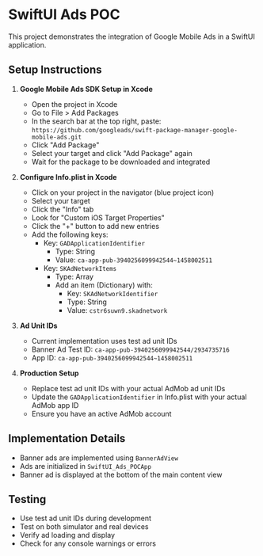 # SwiftUI Ads POC

This project demonstrates the integration of Google Mobile Ads in a SwiftUI application.

## Setup Instructions

1. **Google Mobile Ads SDK Setup in Xcode**
   - Open the project in Xcode
   - Go to File > Add Packages
   - In the search bar at the top right, paste: `https://github.com/googleads/swift-package-manager-google-mobile-ads.git`
   - Click "Add Package"
   - Select your target and click "Add Package" again
   - Wait for the package to be downloaded and integrated

2. **Configure Info.plist in Xcode**
   - Click on your project in the navigator (blue project icon)
   - Select your target
   - Click the "Info" tab
   - Look for "Custom iOS Target Properties"
   - Click the "+" button to add new entries
   - Add the following keys:
     - Key: `GADApplicationIdentifier`
       - Type: String
       - Value: `ca-app-pub-3940256099942544~1458002511`
     - Key: `SKAdNetworkItems`
       - Type: Array
       - Add an item (Dictionary) with:
         - Key: `SKAdNetworkIdentifier`
         - Type: String
         - Value: `cstr6suwn9.skadnetwork`

3. **Ad Unit IDs**
   - Current implementation uses test ad unit IDs
   - Banner Ad Test ID: `ca-app-pub-3940256099942544/2934735716`
   - App ID: `ca-app-pub-3940256099942544~1458002511`

4. **Production Setup**
   - Replace test ad unit IDs with your actual AdMob ad unit IDs
   - Update the `GADApplicationIdentifier` in Info.plist with your actual AdMob app ID
   - Ensure you have an active AdMob account

## Implementation Details

- Banner ads are implemented using `BannerAdView`
- Ads are initialized in `SwiftUI_Ads_POCApp`
- Banner ad is displayed at the bottom of the main content view

## Testing

- Use test ad unit IDs during development
- Test on both simulator and real devices
- Verify ad loading and display
- Check for any console warnings or errors 